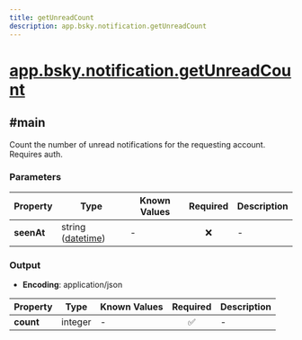 ```yaml
---
title: getUnreadCount
description: app.bsky.notification.getUnreadCount
---
```


# [app.bsky.notification.getUnreadCount](https://github.com/myConsciousness/atproto.dart/blob/main/lexicons/app/bsky/notification/getUnreadCount.json)

## #main

Count the number of unread notifications for the requesting account. Requires auth.

### Parameters

| Property | Type | Known Values | Required | Description |
| --- | --- | --- | :---: | --- |
| **seenAt** | string ([datetime](https://atproto.com/specs/lexicon#datetime)) | - | ❌ | - |

### Output

- **Encoding**: application/json

| Property | Type | Known Values | Required | Description |
| --- | --- | --- | :---: | --- |
| **count** | integer | - | ✅ | - |
